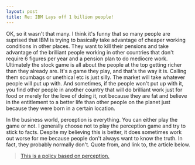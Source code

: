 ```yaml
---
layout: post
title: Re: IBM Lays off 1 billion people!
---
```



OK, so it wasn't that many. I think it's funny that so many people are suprised that IBM is trying to basically take advantage of cheaper working conditions in other places. They want to kill their pensions and take advantage of the brilliant people working in other countries that don't require 6 figures per year and a pension plan to do mediocre work. Ultimately the stock game is all about the people at the top getting richer than they already are. It's a game they play, and that's the way it is. Calling them scumbags or unethical etc is just silly. The market will take whatever people will put up with. And sometimes, if the people won't put up with it, you find other people in another country that will do brilliant work just for food or merely for the love of doing it, not because they are fat and believe in the entitlement to a better life than other people on the planet just because they were born in a certain location.

 In the business world, perception is everything. You can either play the game or not. I generally choose not to play the perception game and try to stick to facts. Despite my believing this is better, it does sometimes work out worse for me because people don't always want to know the truth. In fact, they probably normally don't. Quote from, and link to, the article below.
 
 > [This is a policy based on perception.](http://www.pbs.org/cringely/pulpit/2007/pulpit_20070504_002027.html)
